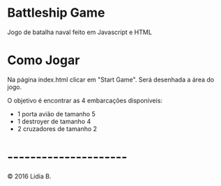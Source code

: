 # Battleship Game

Jogo de batalha naval feito em Javascript e HTML

# Como Jogar
Na página index.html clicar em "Start Game".
Será desenhada a área do jogo.

O objetivo é encontrar as 4 embarcações disponíveis:
- 1 porta avião de tamanho 5
- 1 destroyer de tamanho 4
- 2 cruzadores de tamanho 2

# ---------------------

© 2016 Lidia B.
